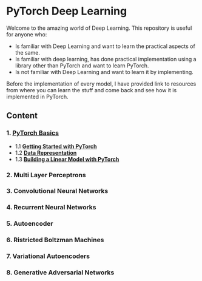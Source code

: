 # PyTorch Deep Learning

Welcome to the amazing world of Deep Learning. This repository is useful for anyone who:

  * Is familiar with Deep Learning and want to learn the practical aspects of the same.
  * Is familiar with deep learning, has done practical implementation using a library other than PyTorch and want to learn PyTorch.
  * Is not familiar with Deep Learning and want to learn it by implementing.

Before the implementation of every model, I have provided link to resources from where you can learn the stuff and come back and see how it is implemented in PyTorch.

## Content

### 1. [PyTorch Basics](https://github.com/HaroonAnsari/PyTorch-Deep-Learning/tree/master/1.%20Pytorch%20Basics)
  * 1.1  [**Getting Started with PyTorch**](https://github.com/HaroonAnsari/PyTorch-Deep-Learning/blob/master/1.%20Pytorch%20Basics/1.%20Getting_Started_with_Pytorch.ipynb)
  * 1.2  [**Data Representation**](https://github.com/HaroonAnsari/PyTorch-Deep-Learning/blob/master/1.%20Pytorch%20Basics/2.%20Data_Representation.ipynb)
  * 1.3  [**Building a Linear Model with PyTorch**](https://github.com/HaroonAnsari/PyTorch-Deep-Learning/blob/master/1.%20Pytorch%20Basics/3.%20Building_a_Linear_Model_with_Pytorch.ipynb)
### 2. Multi Layer Perceptrons
### 3. Convolutional Neural Networks
### 4. Recurrent Neural Networks
### 5. Autoencoder
### 6. Ristricted  Boltzman Machines
### 7. Variational Autoencoders
### 8. Generative Adversarial Networks
